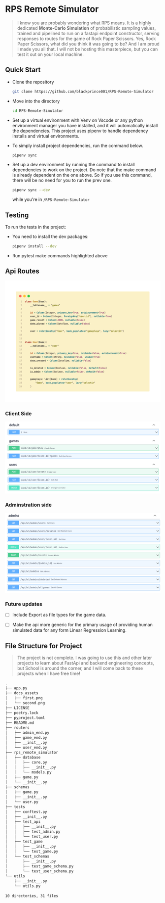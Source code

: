 # RPS Remote Simulator

>I know you are probably wondering what RPS means.
>It is a highly dedicated **Monte-Carlo Simulation** of probabilistic sampling values, trained and pipelined to run on a fastapi endpoint constructor, serving responses to routes for the game of Rock Paper Scissors.
>Yes, Rock Paper Scissors, what did you think it was going to be? And I am proud I made you all that. I will not be hosting this masterpiece, but you can test it out on your local machine.

## Quick Start

- Clone the repository

    ```bash
    git clone https://github.com/blackprince001/RPS-Remote-Simulator
    ```

- Move into the directory

    ```bash
    cd RPS-Remote-Simulator
    ```

- Set up a virtual environment with Venv on Vscode or any python environment manager you have installed, and it will automatically install the dependencies. This project uses pipenv to handle dependency installs and virtual environments.

- To simply install project dependencies, run the command below.

  ```bash
  pipenv sync
  ```

- Set up a dev environment by running the command to install dependencies to work on the project. Do note that the make command is already dependent on the one above. So if you use this command, there will be no need for you to run the prev one.
  
  ```bash
  pipenv sync --dev
  ```

  while you're in `/RPS-Remote-Simulator`

## Testing

To run the tests in the project:

- You need to install the dev packages:

  ```bash
  pipenv install --dev
  ```
  
- Run pytest make commands highlighted above

## Api Routes

![Models](docs_assets/models.png)

### Client Side

![Game & User Responses](docs_assets/first.png)

### Adminstration side

![Admin Responses](docs_assets/second.png)

### Future updates

- [ ] Include Export as file types for the game data.

- [ ] Make the api more generic for the primary usage of providing human simulated data for any form Linear Regression Learning.

## File Structure for Project

> The project is not complete. I was going to use this and other later projects to learn about FastApi and backend engineering concepts, but School is around the corner, and I will come back to these projects when I have free time!

```console
.
├── app.py
├── docs_assets
│   ├── first.png
│   └── second.png
├── LICENSE
├── poetry.lock
├── pyproject.toml
├── README.md
├── routers
│   ├── admin_end.py
│   ├── game_end.py
│   ├── __init__.py
│   └── user_end.py
├── rps_remote_simulator
│   ├── database
│   │   ├── core.py
│   │   ├── __init__.py
│   │   └── models.py
│   ├── game.py
│   └── __init__.py
├── schemas
│   ├── game.py
│   ├── __init__.py
│   └── user.py
├── tests
│   ├── conftest.py
│   ├── __init__.py
│   ├── test_api
│   │   ├── __init__.py
│   │   ├── test_admin.py
│   │   └── test_user.py
│   ├── test_game
│   │   ├── __init__.py
│   │   └── test_game.py
│   └── test_schemas
│       ├── __init__.py
│       ├── test_game_schema.py
│       └── test_user_schema.py
└── utils
    ├── __init__.py
    └── utils.py

10 directories, 31 files
```
